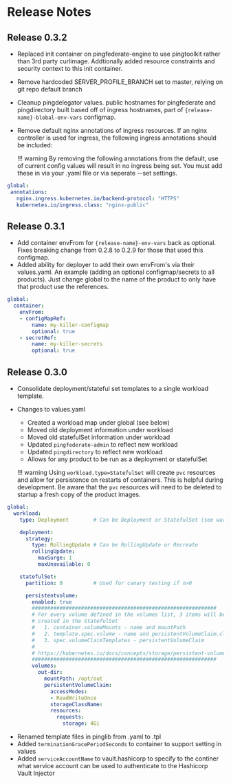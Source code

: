# Release Notes

## Release 0.3.2

* Replaced init container on pingfederate-engine to use pingtoolkit rather than 3rd party
  curlimage.  Addtionally added resource constraints and security context to this init
  container.
* Remove hardcoded SERVER_PROFILE_BRANCH set to master, relying on git repo default branch
* Cleanup pingdelegator values.  public hostnames for pingfederate and pingdirectory
  built based off of ingress hostnames, part of `{release-name}-blobal-env-vars` configmap.
* Remove default nginx annotations of ingress resources.  If an nginx controller is used
  for ingress, the following ingress annotations should be included:

    !!! warning
    By removing the following annotations from the default, use of current config values
    will result in no ingress being set.  You must add these in via your .yaml file or via
    seperate --set settings.

```yaml
global:
 annotations:
   nginx.ingress.kubernetes.io/backend-protocol: "HTTPS"
   kubernetes.io/ingress.class: "nginx-public"
```

## Release 0.3.1

* Add container envFrom for `{release-name}-env-vars` back as optional.
  Fixes breaking change from 0.2.8 to 0.2.9 for those that used this configmap.
* Added ability for deployer to add their own envFrom's via their values.yaml.
  An example (adding an optional configmap/secrets to all products).  Just change
  global to the name of the product to only have that product use the references.

```yaml
global:
  container:
    envFrom:
    - configMapRef:
        name: my-killer-configmap
        optional: true
    - secretRef:
        name: my-killer-secrets
        optional: true
```

## Release 0.3.0

* Consolidate deployment/stateful set templates to a single workload template.
* Changes to values.yaml
    * Created a workload map under global (see below)
    * Moved old deployment information under workload
    * Moved old statefulSet information under workload
    * Updated `pingfederate-admin` to reflect new workload
    * Updated `pingdirectory` to reflect new workload
    * Allows for any product to be run as a deployment or statefulSet

    !!! warning
    Using `workload.type=StatefulSet` will create `pvc` resources and allow for
    persistence on restarts of containers.  This is helpful during development.  Be aware
    that the `pvc` resources will need to be deleted to startup a fresh copy of the
    product images.

```yaml
global:
  workload:
    type: Deployment        # Can be Deployment or StatefulSet (see warning above)

    deployment:
      strategy:
        type: RollingUpdate # Can be RollingUpdate or Recreate
        rollingUpdate:
          maxSurge: 1
          maxUnavailable: 0

    statefulSet:
      partition: 0          # Used for canary testing if n>0

      persistentvolume:
        enabled: true
        ############################################################
        # For every volume defined in the volumes list, 3 items will be
        # created in the StatefulSet
        #   1. container.volumeMounts - name and mountPath
        #   2. template.spec.volume - name and persistentVolumeClaim.claimName
        #   3. spec.volumeClaimTemplates - persistentVolumeClaim
        #
        # https://kubernetes.io/docs/concepts/storage/persistent-volumes/
        ############################################################
        volumes:
          out-dir:
            mountPath: /opt/out
            persistentVolumeClaim:
              accessModes:
              - ReadWriteOnce
              storageClassName:
              resources:
                requests:
                  storage: 4Gi
```

* Renamed template files in pinglib from .yaml to .tpl
* Added `terminationGracePeriodSeconds` to container to support setting in values
* Added `serviceAccountName` to vault.hashicorp to specify to the continer what service
  account can be used to authenticate to the Hashicorp Vault Injector
